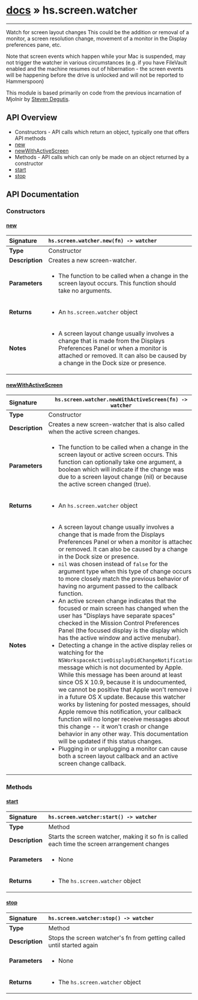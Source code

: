 # [docs](index.md) » hs.screen.watcher
---

Watch for screen layout changes
This could be the addition or removal of a monitor, a screen resolution change, movement of a monitor in the Display preferences pane, etc.

Note that screen events which happen while your Mac is suspended, may not trigger the watcher in various circumstances (e.g. if you have FileVault enabled and the machine resumes out of hibernation - the screen events will be happening before the drive is unlocked and will not be reported to Hammerspoon)

This module is based primarily on code from the previous incarnation of Mjolnir by [Steven Degutis](https://github.com/sdegutis/).

## API Overview
* Constructors - API calls which return an object, typically one that offers API methods
 * [new](#new)
 * [newWithActiveScreen](#newwithactivescreen)
* Methods - API calls which can only be made on an object returned by a constructor
 * [start](#start)
 * [stop](#stop)

## API Documentation

### Constructors

#### [new](#new)
| <span style="float: left;">**Signature**</span> | <span style="float: left;">`hs.screen.watcher.new(fn) -> watcher` </span>                                                          |
| -----------------------------------------------------|---------------------------------------------------------------------------------------------------------|
| **Type**                                             | Constructor |
| **Description**                                      | Creates a new screen-watcher. |
| **Parameters**                                       | <ul><li>The function to be called when a change in the screen layout occurs.  This function should take no arguments.</li></ul> |
| **Returns**                                          | <ul><li>An <code>hs.screen.watcher</code> object</li></ul> |
| **Notes**                                            | <ul><li>A screen layout change usually involves a change that is made from the Displays Preferences Panel or when a monitor is attached or removed. It can also be caused by a change in the Dock size or presence.</li></ul> |

#### [newWithActiveScreen](#newwithactivescreen)
| <span style="float: left;">**Signature**</span> | <span style="float: left;">`hs.screen.watcher.newWithActiveScreen(fn) -> watcher` </span>                                                          |
| -----------------------------------------------------|---------------------------------------------------------------------------------------------------------|
| **Type**                                             | Constructor |
| **Description**                                      | Creates a new screen-watcher that is also called when the active screen changes. |
| **Parameters**                                       | <ul><li>The function to be called when a change in the screen layout or active screen occurs.  This function can optionally take one argument, a boolean which will indicate if the change was due to a screen layout change (nil) or because the active screen changed (true).</li></ul> |
| **Returns**                                          | <ul><li>An <code>hs.screen.watcher</code> object</li></ul> |
| **Notes**                                            | <ul><li>A screen layout change usually involves a change that is made from the Displays Preferences Panel or when a monitor is attached or removed. It can also be caused by a change in the Dock size or presence.</li><li><code>nil</code> was chosen instead of <code>false</code> for the argument type when this type of change occurs to more closely match the previous behavior of having no argument passed to the callback function.</li><li>An active screen change indicates that the focused or main screen has changed when the user has "Displays have separate spaces" checked in the Mission Control Preferences Panel (the focused display is the display which has the active window and active menubar).</li><li>Detecting a change in the active display relies on watching for the <code>NSWorkspaceActiveDisplayDidChangeNotification</code> message which is not documented by Apple.  While this message has been around at least since OS X 10.9, because it is undocumented, we cannot be positive that Apple won't remove it in a future OS X update.  Because this watcher works by listening for posted messages, should Apple remove this notification, your callback function will no longer receive messages about this change -- it won't crash or change behavior in any other way.  This documentation will be updated if this status changes.</li><li>Plugging in or unplugging a monitor can cause both a screen layout callback and an active screen change callback.</li></ul> |

### Methods

#### [start](#start)
| <span style="float: left;">**Signature**</span> | <span style="float: left;">`hs.screen.watcher:start() -> watcher` </span>                                                          |
| -----------------------------------------------------|---------------------------------------------------------------------------------------------------------|
| **Type**                                             | Method |
| **Description**                                      | Starts the screen watcher, making it so fn is called each time the screen arrangement changes |
| **Parameters**                                       | <ul><li>None</li></ul> |
| **Returns**                                          | <ul><li>The <code>hs.screen.watcher</code> object</li></ul> |

#### [stop](#stop)
| <span style="float: left;">**Signature**</span> | <span style="float: left;">`hs.screen.watcher:stop() -> watcher` </span>                                                          |
| -----------------------------------------------------|---------------------------------------------------------------------------------------------------------|
| **Type**                                             | Method |
| **Description**                                      | Stops the screen watcher's fn from getting called until started again |
| **Parameters**                                       | <ul><li>None</li></ul> |
| **Returns**                                          | <ul><li>The <code>hs.screen.watcher</code> object</li></ul> |

